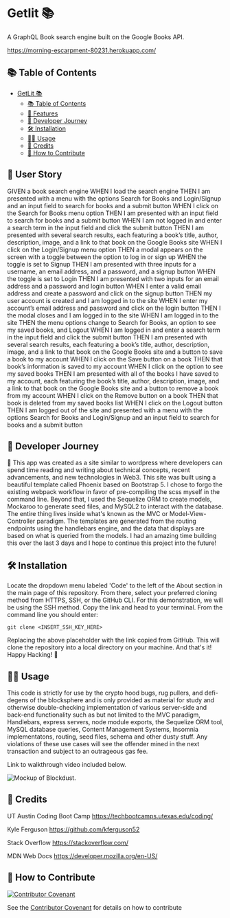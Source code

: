 # Getlit 📚

A GraphQL Book search engine built on the Google Books API.

https://morning-escarpment-80231.herokuapp.com/

## 📚 Table of Contents

- [GetLit 📚](#getlit-)
  - [📚 Table of Contents](#-table-of-contents)
  - [🧾 Features](#-features)
  - [📖 Developer Journey](#-developer-journey)
  - [🛠️ Installation](#️-installation)
  - [👨‍🏫 Usage](#-usage)
  - [🥂 Credits](#-credits)
  - [👋 How to Contribute](#-how-to-contribute)

## 🧾 User Story

GIVEN a book search engine
WHEN I load the search engine
THEN I am presented with a menu with the options Search for Books and Login/Signup and an input field to search for books and a submit button
WHEN I click on the Search for Books menu option
THEN I am presented with an input field to search for books and a submit button
WHEN I am not logged in and enter a search term in the input field and click the submit button
THEN I am presented with several search results, each featuring a book’s title, author, description, image, and a link to that book on the Google Books site
WHEN I click on the Login/Signup menu option
THEN a modal appears on the screen with a toggle between the option to log in or sign up
WHEN the toggle is set to Signup
THEN I am presented with three inputs for a username, an email address, and a password, and a signup button
WHEN the toggle is set to Login
THEN I am presented with two inputs for an email address and a password and login button
WHEN I enter a valid email address and create a password and click on the signup button
THEN my user account is created and I am logged in to the site
WHEN I enter my account’s email address and password and click on the login button
THEN I the modal closes and I am logged in to the site
WHEN I am logged in to the site
THEN the menu options change to Search for Books, an option to see my saved books, and Logout
WHEN I am logged in and enter a search term in the input field and click the submit button
THEN I am presented with several search results, each featuring a book’s title, author, description, image, and a link to that book on the Google Books site and a button to save a book to my account
WHEN I click on the Save button on a book
THEN that book’s information is saved to my account
WHEN I click on the option to see my saved books
THEN I am presented with all of the books I have saved to my account, each featuring the book’s title, author, description, image, and a link to that book on the Google Books site and a button to remove a book from my account
WHEN I click on the Remove button on a book
THEN that book is deleted from my saved books list
WHEN I click on the Logout button
THEN I am logged out of the site and presented with a menu with the options Search for Books and Login/Signup and an input field to search for books and a submit button

## 📖 Developer Journey

📓 This app was created as a site similar to wordpress where developers can spend time reading and writing about technical concepts, recent advancements, and new technologies in Web3. This site was built using a beautiful template called Phoenix based on Bootstrap 5. I chose to forgo the existing webpack workflow in favor of pre-compiling the scss myself in the command line. Beyond that, I used the Sequelize ORM to create models, Mockaroo to generate seed files, and MySQL2 to interact with the database. The entire thing lives inside what's known as the MVC or Model-View-Controller paradigm. The templates are generated from the routing endpoints using the handlebars engine, and the data that displays are based on what is queried from the models. I had an amazing time building this over the last 3 days and I hope to continue this project into the future!

## 🛠️ Installation

Locate the dropdown menu labeled 'Code' to the left of the About section in the main page of this repository. From there, select your preferred cloning method from HTTPS, SSH, or the GitHub CLI. For this demonstration, we will be using the SSH method. Copy the link and head to your terminal. From the command line you should enter:

    git clone <INSERT_SSH_KEY_HERE>

Replacing the above placeholder with the link copied from GitHub. This will clone the repository into a local directory on your machine. And that's it! Happy Hacking! 🚀

## 👨‍🏫 Usage

This code is strictly for use by the crypto hood bugs, rug pullers, and defi-degens of the blocksphere and is only provided as material for study and otherwise double-checking implementation of various server-side and back-end functionality such as but not limited to the MVC paradigm, Handlebars, express servers, node module exports, the Sequelize ORM tool, MySQL database queries, Content Management Systems, Insomnia implementatons, routing, seed files, schema and other dusty stuff. Any violations of these use cases will see the offender mined in the next transaction and subject to an outrageous gas fee.

Link to walkthrough video included below.

![Mockup of Blockdust.](./public/img/mockup.gif)


## 🥂 Credits

UT Austin Coding Boot Camp https://techbootcamps.utexas.edu/coding/

Kyle Ferguson https://github.com/kferguson52

Stack Overflow https://stackoverflow.com/

MDN Web Docs https://developer.mozilla.org/en-US/

## 👋 How to Contribute

[![Contributor Covenant](https://img.shields.io/badge/Contributor%20Covenant-2.1-4baaaa.svg)](code_of_conduct.md)

See the [Contributor Covenant](https://www.contributor-covenant.org/) for details on how to contribute
